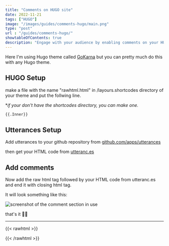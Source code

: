 ```yaml
---
title: "Comments on HUGO site"
date: 2022-11-21
tags: ["HUGO"]
image: "/images/guides/comments-hugo/main.png"
type: "post"
url : "/guides/comments-hugo/"
showtableOfContents: true
description: "Engage with your audience by enabling comments on your HUGO site. Follow our simple guide to add comment functionality and enhance your website's interactivity."
---
```


Here I'm using Hugo theme called [GoKarna](https://github.com/526avijitgupta/gokarna) but you can pretty much do this with any Hugo theme.

## HUGO Setup

make a file with the name "rawhtml.html" in /layours.shortcodes directory of your theme and put the follwing line. 

**if your don't have the shortcodes directory, you can make one.*

```html
{{.Inner}}
```

## Utterances Setup 

Add utterances to your github repository from [github.com/apps/utterances](https://github.com/apps/utterances)

then get your HTML code from [utteranc.es](https://utteranc.es)

## Add comments

Now add the raw html tag followed by your HTML code from utteranc.es and end it with closing html tag.

It will look something like this: 

![screenshot of the comment section in use](/images/guides/comments-hugo/1.png)

that's it ✌🏽

-------------------------------------------------------------

{{< rawhtml >}} 
 
{{< /rawhtml >}}